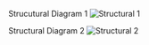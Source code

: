 Strucutural Diagram 1
![Structural 1](https://user-images.githubusercontent.com/94122920/142399389-75f52669-ec8a-4bf9-84b9-035051acde4c.jpeg)


Structural Diagram 2
![Structural 2](https://user-images.githubusercontent.com/94122920/142399866-99354dd0-ea12-494a-ab06-77da1ac0df97.jpeg)


